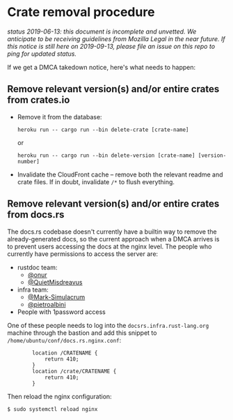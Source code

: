 # Crate removal procedure

*status 2019-06-13: this document is incomplete and unvetted. We anticipate to be receiving guidelines from Mozilla Legal in the near future. If this notice is still here on 2019-09-13, please file an issue on this repo to ping for updated status.*

If we get a DMCA takedown notice, here's what needs to happen:

## Remove relevant version(s) and/or entire crates from crates.io

* Remove it from the database:

      heroku run -- cargo run --bin delete-crate [crate-name]
	
  or

      heroku run -- cargo run --bin delete-version [crate-name] [version-number]

* Invalidate the CloudFront cache – remove both the relevant readme and crate files. If in doubt, invalidate `/*` to flush everything.

## Remove relevant version(s) and/or entire crates from docs.rs

The docs.rs codebase doesn't currently have a builtin way to remove the
already-generated docs, so the current approach when a DMCA arrives is to
prevent users accessing the docs at the nginx level. The people who currently
have permissions to access the server are:

* rustdoc team:
  * [@onur](https://github.com/onur)
  * [@QuietMisdreavus](https://github.com/QuietMisdreavus)
* infra team:
  * [@Mark-Simulacrum](https://github.com/Mark-Simulacrum)
  * [@pietroalbini](https://github.com/pietroalbini)
* People with 1password access

One of these people needs to log into the `docsrs.infra.rust-lang.org` machine through the bastion and add
this snippet to `/home/ubuntu/conf/docs.rs.nginx.conf`:

```nginx
		location /CRATENAME {
			return 410;
		}
		location /crate/CRATENAME {
			return 410;
		}
```

Then reload the nginx configuration:

```
$ sudo systemctl reload nginx
```

